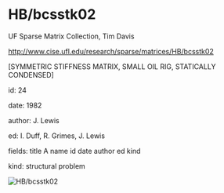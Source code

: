 # HB/bcsstk02

 UF Sparse Matrix Collection, Tim Davis

 http://www.cise.ufl.edu/research/sparse/matrices/HB/bcsstk02

 [SYMMETRIC STIFFNESS MATRIX, SMALL OIL RIG, STATICALLY CONDENSED]

 id: 24

 date: 1982

 author: J. Lewis

 ed: I. Duff, R. Grimes, J. Lewis

 fields: title A name id date author ed kind

 kind: structural problem

![HB/bcsstk02](http://yifanhu.net/GALLERY/GRAPHS/GIF_SMALL/HB@bcsstk02.gif)
